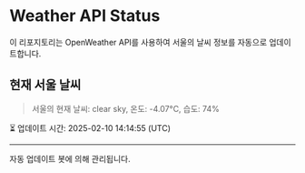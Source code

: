 
# Weather API Status

이 리포지토리는 OpenWeather API를 사용하여 서울의 날씨 정보를 자동으로 업데이트합니다.

## 현재 서울 날씨
> 서울의 현재 날씨: clear sky, 온도: -4.07°C, 습도: 74%

⏳ 업데이트 시간: 2025-02-10 14:14:55 (UTC)

---
자동 업데이트 봇에 의해 관리됩니다.
